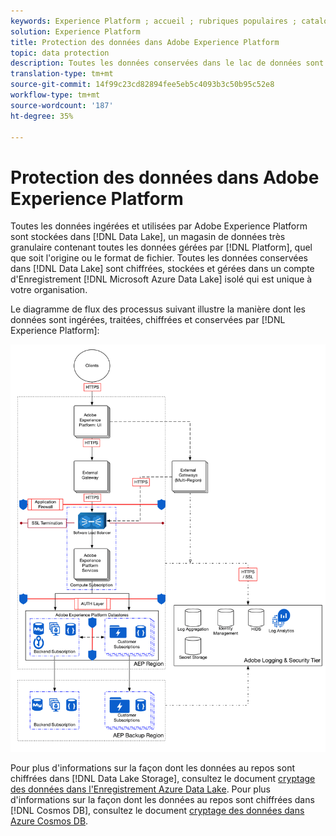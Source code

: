 ```yaml
---
keywords: Experience Platform ; accueil ; rubriques populaires ; catalogue ; protection des données ; chiffrement des données ; lac
solution: Experience Platform
title: Protection des données dans Adobe Experience Platform
topic: data protection
description: Toutes les données conservées dans le lac de données sont chiffrées, stockées et gérées dans un compte Microsoft Azure Data Lake isolé, propre à votre organisation. Le diagramme de flux de processus suivant illustre comment les données sont ingérées, traitées, chiffrées et conservées par l’Experience Platform.
translation-type: tm+mt
source-git-commit: 14f99c23cd82894fee5eb5c4093b3c50b95c52e8
workflow-type: tm+mt
source-wordcount: '187'
ht-degree: 35%

---
```



# Protection des données dans Adobe Experience Platform

Toutes les données ingérées et utilisées par Adobe Experience Platform sont stockées dans [!DNL Data Lake], un magasin de données très granulaire contenant toutes les données gérées par [!DNL Platform], quel que soit l&#39;origine ou le format de fichier. Toutes les données conservées dans [!DNL Data Lake] sont chiffrées, stockées et gérées dans un compte d&#39;Enregistrement [!DNL Microsoft Azure Data Lake] isolé qui est unique à votre organisation.

Le diagramme de flux des processus suivant illustre la manière dont les données sont ingérées, traitées, chiffrées et conservées par [!DNL Experience Platform]:

![](images/data-protection/flow.png)

Pour plus d&#39;informations sur la façon dont les données au repos sont chiffrées dans [!DNL Data Lake Storage], consultez le document [cryptage des données dans l&#39;Enregistrement Azure Data Lake](https://docs.microsoft.com/fr-fr/azure/data-lake-store/data-lake-store-encryption). Pour plus d&#39;informations sur la façon dont les données au repos sont chiffrées dans [!DNL Cosmos DB], consultez le document [cryptage des données dans Azure Cosmos DB](https://docs.microsoft.com/fr-fr/azure/cosmos-db/database-encryption-at-rest).